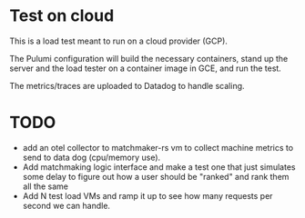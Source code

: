 # Test on cloud

This is a load test meant to run on a cloud provider (GCP).

The Pulumi configuration will build the necessary containers, stand up the
server and the load tester on a container image in GCE, and run the test.

The metrics/traces are uploaded to Datadog to handle scaling.

# TODO

* add an otel collector to matchmaker-rs vm to collect machine metrics to send to data dog (cpu/memory use).
* Add matchmaking logic interface and make a test one that just simulates some delay to figure out how a user should be "ranked" and rank them all the same
* Add N test load VMs and ramp it up to see how many requests per second we can handle.
